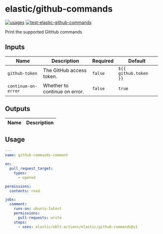 # <!--name-->elastic/github-commands<!--/name-->

[![usages](https://img.shields.io/badge/usages-white?logo=githubactions&logoColor=blue)](https://github.com/search?q=elastic%2Foblt-actions%2Felastic%2Fgithub-commands+%28path%3A.github%2Fworkflows+OR+path%3A**%2Faction.yml+OR+path%3A**%2Faction.yaml%29&type=code)
[![test-elastic-github-commands](https://github.com/elastic/oblt-actions/actions/workflows/test-elastic-github-commands.yml/badge.svg?branch=main)](https://github.com/elastic/oblt-actions/actions/workflows/test-elastic-github-commands.yml)

<!--description-->
Print the supported GitHub commands
<!--/description-->

## Inputs
<!--inputs-->
| Name                | Description                   | Required | Default               |
|---------------------|-------------------------------|----------|-----------------------|
| `github-token`      | The GitHub access token.      | `false`  | `${{ github.token }}` |
| `continue-on-error` | Whether to continue on error. | `false`  | `true`                |
<!--/inputs-->

## Outputs

<!--outputs-->
| Name | Description |
|------|-------------|
<!--/outputs-->

## Usage

<!--usage action="elastic/oblt-actions/**" version="env:VERSION"-->
```yaml
---
name: github-commands-comment

on:
  pull_request_target:
    types:
      - opened

permissions:
  contents: read

jobs:
  comment:
    runs-on: ubuntu-latest
    permissions:
      pull-requests: write
    steps:
      - uses: elastic/oblt-actions/elastic/github-commands@v1

```

<!--/usage-->
